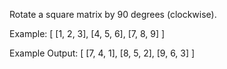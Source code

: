 Rotate a square matrix by 90 degrees (clockwise).

Example:
    [
      [1, 2, 3],
      [4, 5, 6],
      [7, 8, 9]
    ]

Example Output:
    [
      [7, 4, 1],
      [8, 5, 2],
      [9, 6, 3]
    ]